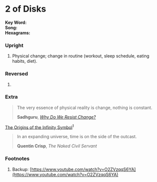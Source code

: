 # 2 of Disks

**Key Word:**   
**Song:**   
**Hexagrams:** 



### Upright

1) Physical change; change in routine (workout, sleep schedule, eating habits, diet).



### Reversed

1) 



### Extra

>The very essence of physical reality is change, nothing is constant.
>
>**Sadhguru**, [*Why Do We Resist Change?*](https://www.youtube.com/shorts/wHUd94T4enk)

[The Origins of the Infinity Symbol](https://www.youtube.com/watch?v=w7BO_dfwuLo)<sup>1</sup>

>In an expanding universe, time is on the side of the outcast.
>
>**Quentin Crisp**, *The Naked Civil Servant*



### Footnotes

1. Backup: [https://www.youtube.com/watch?v=O2ZVzqqS6YA](https://www.youtube.com/watch?v=O2ZVzqqS6YA)


